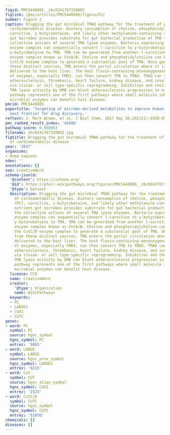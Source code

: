```yaml
---
figid: PMC5448085__zbc0241767320002
figlink: /pmc/articles/PMC5448085/figure/F2/
number: Figure 2
caption: Drugging the gut microbial TMAO pathway for the treatment of prevention of
  cardiometabolic disease. Dietary consumption of choline, phosphatidylcholine (PC),
  carnitine, γ-butyrobetaine, and likely other methylamine-containing source nutrient
  gut microbes provides substrate for gut bacterial production of TMA through the
  collective actions of several TMA lyase enzymes. Bacteria expressing the YeaW/X
  enzyme complex can sequentially convert l-carnitine to γ-butyrobetaine and then
  γ-butyrobetaine to TMA. TMA can be generated from another l-carnitine TMA lyase
  enzyme complex known as CntA/B. Choline and phosphatidylcholine can be used by the
  CutC/D enzyme complex to generate a substantial pool of TMA. Once generated from
  these distinct sources, TMA enters the portal circulation where it is ultimately
  delivered to the host liver. The host flavin-containing monooxygenase (FMO) family
  of enzymes, especially FMO3, can then convert TMA to TMAO. TMAO can then promote
  atherosclerosis, thrombosis, heart failure, kidney disease, and insulin resistance
  via tissue- or cell type-specific reprogramming. Inhibition and choline and l-carnitine
  TMA lyase activity by DMB can blunt atherosclerosis progression in mice. The TMAO
  pathway represents one of the first pathways where small molecule inhibitors targeting
  microbial enzymes can benefit host disease.
pmcid: PMC5448085
papertitle: 'Targeting of microbe-derived metabolites to improve human health: The
  next frontier for drug discovery.'
reftext: J. Mark Brown, et al. J Biol Chem. 2017 May 26;292(21):8560-8568.
pmc_ranked_result_index: '42606'
pathway_score: 0.950953
filename: zbc0241767320002.jpg
figtitle: Drugging the gut microbial TMAO pathway for the treatment of prevention
  of cardiometabolic disease
year: '2017'
organisms:
- Homo sapiens
ndex: ''
annotations: []
seo: CreativeWork
schema-jsonld:
  '@context': https://schema.org/
  '@id': https://pfocr.wikipathways.org/figures/PMC5448085__zbc0241767320002.html
  '@type': Dataset
  description: Drugging the gut microbial TMAO pathway for the treatment of prevention
    of cardiometabolic disease. Dietary consumption of choline, phosphatidylcholine
    (PC), carnitine, γ-butyrobetaine, and likely other methylamine-containing source
    nutrient gut microbes provides substrate for gut bacterial production of TMA through
    the collective actions of several TMA lyase enzymes. Bacteria expressing the YeaW/X
    enzyme complex can sequentially convert l-carnitine to γ-butyrobetaine and then
    γ-butyrobetaine to TMA. TMA can be generated from another l-carnitine TMA lyase
    enzyme complex known as CntA/B. Choline and phosphatidylcholine can be used by
    the CutC/D enzyme complex to generate a substantial pool of TMA. Once generated
    from these distinct sources, TMA enters the portal circulation where it is ultimately
    delivered to the host liver. The host flavin-containing monooxygenase (FMO) family
    of enzymes, especially FMO3, can then convert TMA to TMAO. TMAO can then promote
    atherosclerosis, thrombosis, heart failure, kidney disease, and insulin resistance
    via tissue- or cell type-specific reprogramming. Inhibition and choline and l-carnitine
    TMA lyase activity by DMB can blunt atherosclerosis progression in mice. The TMAO
    pathway represents one of the first pathways where small molecule inhibitors targeting
    microbial enzymes can benefit host disease.
  license: CC0
  name: CreativeWork
  creator:
    '@type': Organization
    name: WikiPathways
  keywords:
  - PC
  - LARGE1
  - CUX1
  - CUTC
genes:
- word: PC
  symbol: PC
  source: hgnc_symbol
  hgnc_symbol: PC
  entrez: '5091'
- word: LARGE
  symbol: LARGE
  source: hgnc_prev_symbol
  hgnc_symbol: LARGE1
  entrez: '9215'
- word: Cut
  symbol: CUT
  source: hgnc_alias_symbol
  hgnc_symbol: CUX1
  entrez: '1523'
- word: CutC/D
  symbol: CUTC
  source: hgnc_symbol
  hgnc_symbol: CUTC
  entrez: '51076'
chemicals: []
diseases: []
---
```

